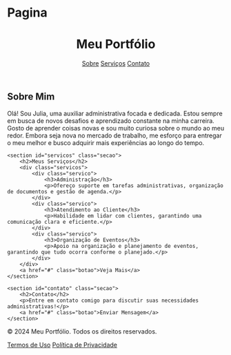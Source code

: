 # Pagina
<header>
    <h1>Meu Portfólio</h1>
    <nav>
        <a href="#sobre">Sobre</a>
        <a href="#servicos">Serviços</a>
        <a href="#contato">Contato</a>
    </nav>
</header>

<div class="container">
    <section id="sobre" class="secao">
        <h2>Sobre Mim</h2>
        <p>Olá! Sou Julia, uma auxiliar administrativa focada e dedicada. Estou sempre em busca de novos desafios e aprendizado constante na minha carreira. Gosto de aprender coisas novas e sou muito curiosa sobre o mundo ao meu redor. Embora seja nova no mercado de trabalho, me esforço para entregar o meu melhor e busco adquirir mais experiências ao longo do tempo.</p>
    </section>

    <section id="servicos" class="secao">
        <h2>Meus Serviços</h2>
        <div class="servicos">
            <div class="servico">
                <h3>Administração</h3>
                <p>Ofereço suporte em tarefas administrativas, organização de documentos e gestão de agenda.</p>
            </div>
            <div class="servico">
                <h3>Atendimento ao Cliente</h3>
                <p>Habilidade em lidar com clientes, garantindo uma comunicação clara e eficiente.</p>
            </div>
            <div class="servico">
                <h3>Organização de Eventos</h3>
                <p>Apoio na organização e planejamento de eventos, garantindo que tudo ocorra conforme o planejado.</p>
            </div>
        </div>
        <a href="#" class="botao">Veja Mais</a>
    </section>

    <section id="contato" class="secao">
        <h2>Contato</h2>
        <p>Entre em contato comigo para discutir suas necessidades administrativas!</p>
        <a href="#" class="botao">Enviar Mensagem</a>
    </section>
</div>

<footer>
    <p>© 2024 Meu Portfólio. Todos os direitos reservados.</p>
    <p>
        <a href="#">Termos de Uso</a>
        <a href="#">Política de Privacidade</a>
    </p>
</footer>

</body>
</html>
